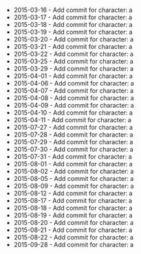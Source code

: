 - 2015-03-16 - Add commit for character: a
- 2015-03-17 - Add commit for character: a
- 2015-03-18 - Add commit for character: a
- 2015-03-19 - Add commit for character: a
- 2015-03-20 - Add commit for character: a
- 2015-03-21 - Add commit for character: a
- 2015-03-22 - Add commit for character: a
- 2015-03-25 - Add commit for character: a
- 2015-03-29 - Add commit for character: a
- 2015-04-01 - Add commit for character: a
- 2015-04-06 - Add commit for character: a
- 2015-04-07 - Add commit for character: a
- 2015-04-08 - Add commit for character: a
- 2015-04-09 - Add commit for character: a
- 2015-04-10 - Add commit for character: a
- 2015-04-11 - Add commit for character: a
- 2015-07-27 - Add commit for character: a
- 2015-07-28 - Add commit for character: a
- 2015-07-29 - Add commit for character: a
- 2015-07-30 - Add commit for character: a
- 2015-07-31 - Add commit for character: a
- 2015-08-01 - Add commit for character: a
- 2015-08-02 - Add commit for character: a
- 2015-08-05 - Add commit for character: a
- 2015-08-09 - Add commit for character: a
- 2015-08-12 - Add commit for character: a
- 2015-08-17 - Add commit for character: a
- 2015-08-18 - Add commit for character: a
- 2015-08-19 - Add commit for character: a
- 2015-08-20 - Add commit for character: a
- 2015-08-21 - Add commit for character: a
- 2015-08-22 - Add commit for character: a
- 2015-09-28 - Add commit for character: a
